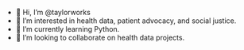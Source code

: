 - 👋 Hi, I’m @taylorworks
- 👀 I’m interested in health data, patient advocacy, and social justice.
- 🌱 I’m currently learning Python. 
- 💞️ I’m looking to collaborate on health data projects.


<!---
taylorworks/taylorworks is a ✨ special ✨ repository because its `README.md` (this file) appears on your GitHub profile.
You can click the Preview link to take a look at your changes.
--->
